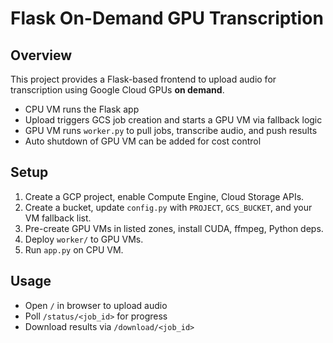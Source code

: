 # Flask On-Demand GPU Transcription

## Overview
This project provides a Flask-based frontend to upload audio for transcription using Google Cloud GPUs **on demand**.

- CPU VM runs the Flask app
- Upload triggers GCS job creation and starts a GPU VM via fallback logic
- GPU VM runs `worker.py` to pull jobs, transcribe audio, and push results
- Auto shutdown of GPU VM can be added for cost control

## Setup
1. Create a GCP project, enable Compute Engine, Cloud Storage APIs.
2. Create a bucket, update `config.py` with `PROJECT`, `GCS_BUCKET`, and your VM fallback list.
3. Pre-create GPU VMs in listed zones, install CUDA, ffmpeg, Python deps.
4. Deploy `worker/` to GPU VMs.
5. Run `app.py` on CPU VM.

## Usage
- Open `/` in browser to upload audio
- Poll `/status/<job_id>` for progress
- Download results via `/download/<job_id>`
